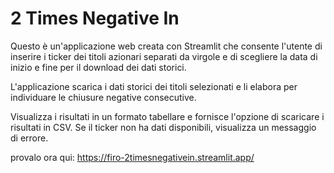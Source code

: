 # 2 Times Negative In

Questo è un'applicazione web creata con Streamlit che consente l'utente di inserire i ticker dei titoli azionari separati da virgole e di scegliere la data di inizio e fine per il download dei dati storici. 

L'applicazione scarica i dati storici dei titoli selezionati e li elabora per individuare le chiusure negative consecutive. 

Visualizza i risultati in un formato tabellare e fornisce l'opzione di scaricare i risultati in CSV. Se il ticker non ha dati disponibili, visualizza un messaggio di errore.

provalo ora qui: https://firo-2timesnegativein.streamlit.app/
